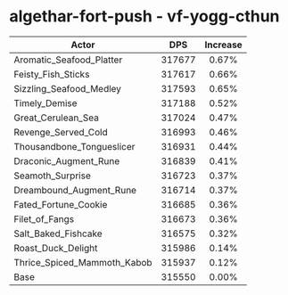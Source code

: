 # algethar-fort-push - vf-yogg-cthun
| Actor | DPS | Increase |
|---|:---:|:---:|
|Aromatic_Seafood_Platter|317677|0.67%|
|Feisty_Fish_Sticks|317617|0.66%|
|Sizzling_Seafood_Medley|317593|0.65%|
|Timely_Demise|317188|0.52%|
|Great_Cerulean_Sea|317024|0.47%|
|Revenge_Served_Cold|316993|0.46%|
|Thousandbone_Tongueslicer|316931|0.44%|
|Draconic_Augment_Rune|316839|0.41%|
|Seamoth_Surprise|316723|0.37%|
|Dreambound_Augment_Rune|316714|0.37%|
|Fated_Fortune_Cookie|316685|0.36%|
|Filet_of_Fangs|316673|0.36%|
|Salt_Baked_Fishcake|316575|0.32%|
|Roast_Duck_Delight|315986|0.14%|
|Thrice_Spiced_Mammoth_Kabob|315937|0.12%|
|Base|315550|0.00%|
